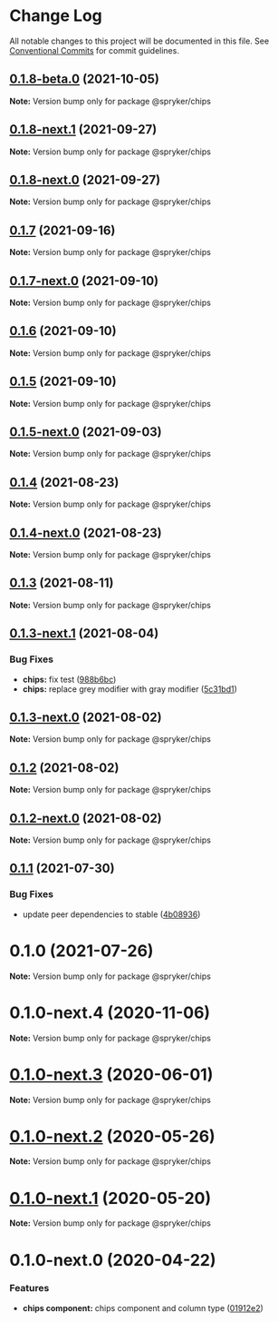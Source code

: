 # Change Log

All notable changes to this project will be documented in this file.
See [Conventional Commits](https://conventionalcommits.org) for commit guidelines.

## [0.1.8-beta.0](https://github.com/spryker/ui-components/compare/@spryker/chips@0.1.8-next.1...@spryker/chips@0.1.8-beta.0) (2021-10-05)

**Note:** Version bump only for package @spryker/chips





## [0.1.8-next.1](https://github.com/spryker/ui-components/compare/@spryker/chips@0.1.7...@spryker/chips@0.1.8-next.1) (2021-09-27)

**Note:** Version bump only for package @spryker/chips





## [0.1.8-next.0](https://github.com/spryker/zed-gui/compare/@spryker/chips@0.1.4...@spryker/chips@0.1.8-next.0) (2021-09-27)

**Note:** Version bump only for package @spryker/chips





## [0.1.7](https://github.com/spryker/ui-components/compare/@spryker/chips@0.1.7-next.0...@spryker/chips@0.1.7) (2021-09-16)

**Note:** Version bump only for package @spryker/chips





## [0.1.7-next.0](https://github.com/spryker/ui-components/compare/@spryker/chips@0.1.6...@spryker/chips@0.1.7-next.0) (2021-09-10)

**Note:** Version bump only for package @spryker/chips





## [0.1.6](https://github.com/spryker/ui-components/compare/@spryker/chips@0.1.5-next.0...@spryker/chips@0.1.6) (2021-09-10)

**Note:** Version bump only for package @spryker/chips





## [0.1.5](https://github.com/spryker/ui-components/compare/@spryker/chips@0.1.5-next.0...@spryker/chips@0.1.5) (2021-09-10)

**Note:** Version bump only for package @spryker/chips





## [0.1.5-next.0](https://github.com/spryker/ui-components/compare/@spryker/chips@0.1.4...@spryker/chips@0.1.5-next.0) (2021-09-03)

**Note:** Version bump only for package @spryker/chips





## [0.1.4](https://github.com/spryker/ui-components/compare/@spryker/chips@0.1.4-next.0...@spryker/chips@0.1.4) (2021-08-23)

**Note:** Version bump only for package @spryker/chips





## [0.1.4-next.0](https://github.com/spryker/ui-components/compare/@spryker/chips@0.1.3...@spryker/chips@0.1.4-next.0) (2021-08-23)

**Note:** Version bump only for package @spryker/chips





## [0.1.3](https://github.com/spryker/ui-components/compare/@spryker/chips@0.1.3-next.1...@spryker/chips@0.1.3) (2021-08-11)

**Note:** Version bump only for package @spryker/chips





## [0.1.3-next.1](https://github.com/spryker/ui-components/compare/@spryker/chips@0.1.3-next.0...@spryker/chips@0.1.3-next.1) (2021-08-04)


### Bug Fixes

* **chips:** fix test ([988b6bc](https://github.com/spryker/ui-components/commit/988b6bcdc879f9e386fc6fb03787a325fe80c96f))
* **chips:** replace grey modifier with gray modifier ([5c31bd1](https://github.com/spryker/ui-components/commit/5c31bd1c0b87c49794802c0b4885b7ad7dab74e6))





## [0.1.3-next.0](https://github.com/spryker/ui-components/compare/@spryker/chips@0.1.2...@spryker/chips@0.1.3-next.0) (2021-08-02)

**Note:** Version bump only for package @spryker/chips





## [0.1.2](https://github.com/spryker/ui-components/compare/@spryker/chips@0.1.2-next.0...@spryker/chips@0.1.2) (2021-08-02)

**Note:** Version bump only for package @spryker/chips





## [0.1.2-next.0](https://github.com/spryker/ui-components/compare/@spryker/chips@0.1.1...@spryker/chips@0.1.2-next.0) (2021-08-02)

**Note:** Version bump only for package @spryker/chips





## [0.1.1](https://github.com/spryker/ui-components/compare/@spryker/chips@0.1.0...@spryker/chips@0.1.1) (2021-07-30)


### Bug Fixes

* update peer dependencies to stable ([4b08936](https://github.com/spryker/ui-components/commit/4b0893691360cf4bd66935aed24873266c98c4e4))





# 0.1.0 (2021-07-26)

**Note:** Version bump only for package @spryker/chips





# 0.1.0-next.4 (2020-11-06)

**Note:** Version bump only for package @spryker/chips





# [0.1.0-next.3](https://github.com/spryker/ui-components/compare/@spryker/chips@0.1.0-next.2...@spryker/chips@0.1.0-next.3) (2020-06-01)

**Note:** Version bump only for package @spryker/chips





# [0.1.0-next.2](https://github.com/spryker/ui-components/compare/@spryker/chips@0.1.0-next.1...@spryker/chips@0.1.0-next.2) (2020-05-26)

**Note:** Version bump only for package @spryker/chips





# [0.1.0-next.1](https://github.com/spryker/ui-components/compare/@spryker/chips@0.1.0-next.0...@spryker/chips@0.1.0-next.1) (2020-05-20)

**Note:** Version bump only for package @spryker/chips





# 0.1.0-next.0 (2020-04-22)


### Features

* **chips component:** chips component and column type ([01912e2](https://github.com/spryker/ui-components/commit/01912e2d28c81a6943ad9704c748cad0da71e45f))
